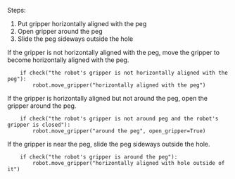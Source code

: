 

Steps: 
  1. Put gripper horizontally aligned with the peg 
  2. Open gripper around the peg
  3. Slide the peg sideways outside the hole
 
If the gripper is not horizontally aligned with the peg, move the gripper to become horizontally aligned with the peg. 

```
    if check("the robot's gripper is not horizontally aligned with the peg"):
        robot.move_gripper("horizontally aligned with the peg")
``` 

If the gripper is horizontally aligned but not around the peg, open the gripper around the peg. 

```
    if check("the robot's gripper is not around peg and the robot's gripper is closed"):
        robot.move_gripper("around the peg", open_gripper=True)
``` 

If the gripper is near the peg, slide the peg sideways outside the hole. 

```
    if check("the robot's gripper is around the peg"):
        robot.move_gripper("horizontally aligned with hole outside of it")
```